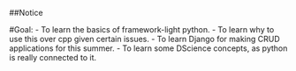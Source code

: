 ##Notice  

#Goal:
    - To learn the basics of framework-light python.
    - To learn why to use this over cpp given certain issues.
    - To learn Django for making CRUD applications for this summer.
    - To learn some DScience concepts, as python is really connected to it.